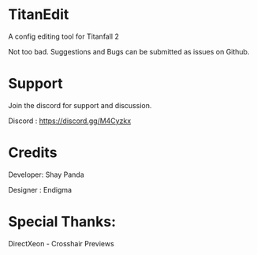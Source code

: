 # TitanEdit
A config editing tool for Titanfall 2

Not too bad. Suggestions and Bugs can be submitted as issues on Github.

# Support
Join the discord for support and discussion.

Discord : https://discord.gg/M4Cyzkx

# Credits

Developer: Shay Panda

Designer : Endigma 

# Special Thanks:

DirectXeon - Crosshair Previews
